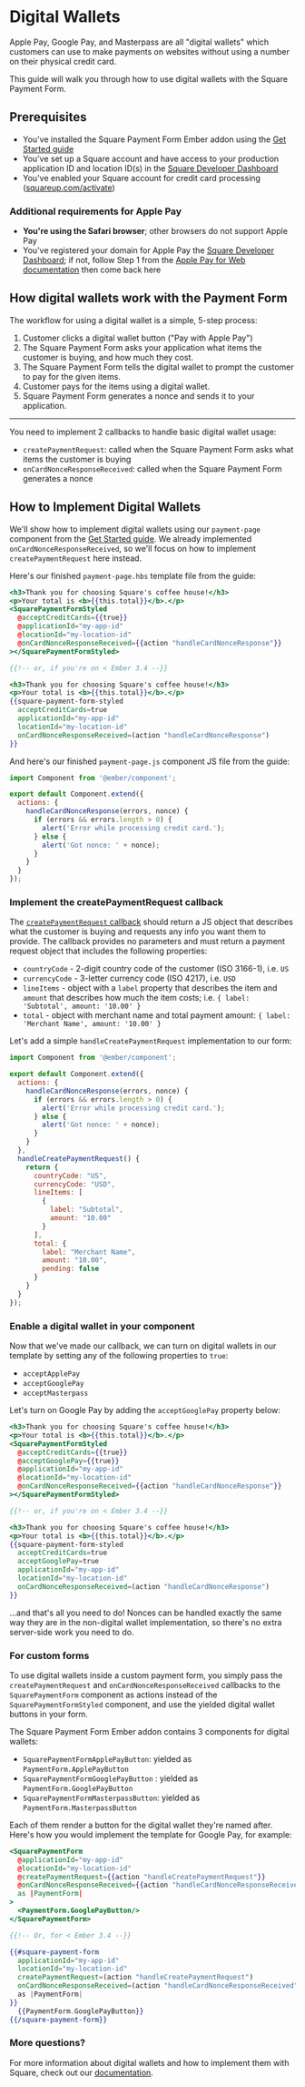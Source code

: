 # Digital Wallets

Apple Pay, Google Pay, and Masterpass are all "digital wallets" which customers can
use to make payments on websites without using a number on their physical credit card.

This guide will walk you through how to use digital wallets with the Square Payment Form.

## Prerequisites

- You've installed the Square Payment Form Ember addon using the [Get Started guide](/docs/get-started)
- You've set up a Square account and have access to your production application ID and location ID(s) in the [Square Developer Dashboard](https://connect.squareup.com/apps)
- You've enabled your Square account for credit card processing ([squareup.com/activate](https://squareup.com/activate))

### Additional requirements for Apple Pay

- **You're using the Safari browser**; other browsers do not support Apple Pay
- You've registered your domain for Apple Pay the [Square Developer Dashboard](https://connect.squareup.com/apps); if not, follow Step 1 from the [Apple Pay for Web documentation](https://docs.connect.squareup.com/payments/sqpaymentform/digitalwallet/applepay-setup#step-1-register-your-domain-with-apple) then come back here

## How digital wallets work with the Payment Form

The workflow for using a digital wallet is a simple, 5-step process:

1. Customer clicks a digital wallet button ("Pay with Apple Pay")
2. The Square Payment Form asks your application what items the customer is buying, and how much they cost.
3. The Square Payment Form tells the digital wallet to prompt the customer to pay for the given items.
4. Customer pays for the items using a digital wallet.
5. Square Payment Form generates a nonce and sends it to your application.

--------------------

You need to implement 2 callbacks to handle basic digital wallet usage:

- `createPaymentRequest`: called when the Square Payment Form asks what items the customer is buying
- `onCardNonceResponseReceived`: called when the Square Payment Form generates a nonce

## How to Implement Digital Wallets

We'll show how to implement digital wallets using our `payment-page` component
from the [Get Started guide](/docs/get-started). We already implemented
`onCardNonceResponseReceived`, so we'll focus on how to implement `createPaymentRequest`
here instead.

Here's our finished `payment-page.hbs` template file from the guide:

```hbs
<h3>Thank you for choosing Square's coffee house!</h3>
<p>Your total is <b>{{this.total}}</b>.</p>
<SquarePaymentFormStyled
  @acceptCreditCards={{true}}
  @applicationId="my-app-id"
  @locationId="my-location-id"
  @onCardNonceResponseReceived={{action "handleCardNonceResponse"}}
></SquarePaymentFormStyled>

{{!-- or, if you're on < Ember 3.4 --}}

<h3>Thank you for choosing Square's coffee house!</h3>
<p>Your total is <b>{{this.total}}</b>.</p>
{{square-payment-form-styled
  acceptCreditCards=true
  applicationId="my-app-id"
  locationId="my-location-id"
  onCardNonceResponseReceived=(action "handleCardNonceResponse")
}}
```

And here's our finished `payment-page.js` component JS file from the guide:

```js
import Component from '@ember/component';

export default Component.extend({
  actions: {
    handleCardNonceResponse(errors, nonce) {
      if (errors && errors.length > 0) {
        alert('Error while processing credit card.');
      } else {
        alert('Got nonce: ' + nonce);
      }
    }
  }
});
```

### Implement the createPaymentRequest callback

The [`createPaymentRequest` callback](/docs/api/modules/ember-square-payment-form/components/square-payment-form~SquarePaymentForm#createPaymentRequest) should return a JS object that
describes what the customer is buying and requests any info you want them to provide. The
callback provides no parameters and must return a payment request object that includes the
following properties:

- `countryCode` - 2-digit country code of the customer (ISO 3166-1), i.e. `US`
- `currencyCode` - 3-letter currency code (ISO 4217), i.e. `USD`
- `lineItems` - object with a `label` property that describes the item and `amount` that describes
  how much the item costs; i.e. `{ label: 'Subtotal', amount: '10.00' }`
- `total` - object with merchant name and total payment amount: `{ label: 'Merchant Name', amount: '10.00' }`

Let's add a simple `handleCreatePaymentRequest` implementation to our form:

```js
import Component from '@ember/component';

export default Component.extend({
  actions: {
    handleCardNonceResponse(errors, nonce) {
      if (errors && errors.length > 0) {
        alert('Error while processing credit card.');
      } else {
        alert('Got nonce: ' + nonce);
      }
    }
  },
  handleCreatePaymentRequest() {
    return {
      countryCode: "US",
      currencyCode: "USD",
      lineItems: [
        {
          label: "Subtotal",
          amount: "10.00"
        }
      ],
      total: {
        label: "Merchant Name",
        amount: "10.00",
        pending: false
      }
    }
  }
});
```

### Enable a digital wallet in your component

Now that we've made our callback, we can turn on digital wallets in our template
by setting any of the following properties to `true`:

- `acceptApplePay`
- `acceptGooglePay`
- `acceptMasterpass`

Let's turn on Google Pay by adding the `acceptGooglePay` property below:

```hbs
<h3>Thank you for choosing Square's coffee house!</h3>
<p>Your total is <b>{{this.total}}</b>.</p>
<SquarePaymentFormStyled
  @acceptCreditCards={{true}}
  @acceptGooglePay={{true}}
  @applicationId="my-app-id"
  @locationId="my-location-id"
  @onCardNonceResponseReceived={{action "handleCardNonceResponse"}}
></SquarePaymentFormStyled>

{{!-- or, if you're on < Ember 3.4 --}}

<h3>Thank you for choosing Square's coffee house!</h3>
<p>Your total is <b>{{this.total}}</b>.</p>
{{square-payment-form-styled
  acceptCreditCards=true
  acceptGooglePay=true
  applicationId="my-app-id"
  locationId="my-location-id"
  onCardNonceResponseReceived=(action "handleCardNonceResponse")
}}
```

...and that's all you need to do! Nonces can be handled exactly the same way they are
in the non-digital wallet implementation, so there's no extra server-side work you need to do.

### For custom forms

To use digital wallets inside a custom payment form, you simply pass the `createPaymentRequest`
and `onCardNonceResponseReceived` callbacks to the `SquarePaymentForm` component as actions instead
of the `SquarePaymentFormStyled` component, and use the yielded digital wallet buttons in your form.

The Square Payment Form Ember addon contains 3 components for digital wallets:

- `SquarePaymentFormApplePayButton`: yielded as `PaymentForm.ApplePayButton`
- `SquarePaymentFormGooglePayButton` : yielded as `PaymentForm.GooglePayButton`
- `SquarePaymentFormMasterpassButton`: yielded as `PaymentForm.MasterpassButton`

Each of them render a button for the digital wallet they're named after. Here's how you would implement
the template for Google Pay, for example:

```hbs
<SquarePaymentForm
  @applicationId="my-app-id"
  @locationId="my-location-id"
  @createPaymentRequest={{action "handleCreatePaymentRequest"}}
  @onCardNonceResponseReceived={{action "handleCardNonceResponseReceived"}}
  as |PaymentForm|
>
  <PaymentForm.GooglePayButton/>
</SquarePaymentForm>

{{!-- Or, for < Ember 3.4 --}}

{{#square-payment-form
  applicationId="my-app-id"
  locationId="my-location-id"
  createPaymentRequest=(action "handleCreatePaymentRequest")
  onCardNonceResponseReceived=(action "handleCardNonceResponseReceived")
  as |PaymentForm|
}}
  {{PaymentForm.GooglePayButton}}
{{/square-payment-form}}
```

### More questions?

For more information about digital wallets and how to implement them with Square, check out
our [documentation](https://docs.connect.squareup.com/payments/sqpaymentform/what-it-does).